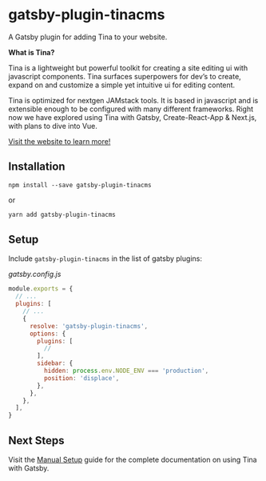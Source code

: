 # gatsby-plugin-tinacms

A Gatsby plugin for adding Tina to your website.

**What is Tina?**

Tina is a lightweight but powerful toolkit for creating a site editing ui with javascript components. Tina surfaces superpowers for dev’s to create, expand on and customize a simple yet intuitive ui for editing content.

Tina is optimized for nextgen JAMstack tools. It is based in javascript and is extensible enough to be configured with many different frameworks. Right now we have explored using Tina with Gatsby, Create-React-App & Next.js, with plans to dive into Vue.

[Visit the website to learn more!](https://tinacms.org/docs/)

## Installation

```
npm install --save gatsby-plugin-tinacms
```

or

```sh
yarn add gatsby-plugin-tinacms
```

## Setup

Include `gatsby-plugin-tinacms` in the list of gatsby plugins:

_gatsby.config.js_

```javascript
module.exports = {
  // ...
  plugins: [
    // ...
    {
      resolve: 'gatsby-plugin-tinacms',
      options: {
        plugins: [
          //
        ],
        sidebar: {
          hidden: process.env.NODE_ENV === 'production',
          position: 'displace',
        },
      },
    },
  ],
}
```

## Next Steps

Visit the [Manual Setup](https://tinacms.org/docs/gatsby/manual-setup) guide for the complete
documentation on using Tina with Gatsby.
